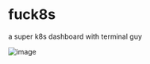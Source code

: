 # fuck8s
a super k8s dashboard with terminal guy


![image](https://github.com/3Xpl0it3r/fuck8s.git/master/doc/0x00.png)